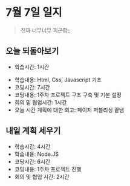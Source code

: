 # 7월 7일 일지

> 진짜 너무너무 피곤함;;
>



## 오늘 되돌아보기

- 학습시간: 1시간

* 학습내용: Html, Css, Javascript 기초
* 코딩시간: 7시간
* 코딩내용: 1주차 프로젝트 구조 구축 및 기본 설정
* 희의 밑 협업시간: 1시간
* 오늘 시간 계획에 대한 회고: 페이지 퍼블리싱 끝냄





## 내일 계획 세우기

- 학습시간: 4시간
- 학습내용: Node.JS
- 코딩시간: 6시간
- 코딩내용: 1주차 프로젝트 진행
- 회의 및 협업 시간: 2시간